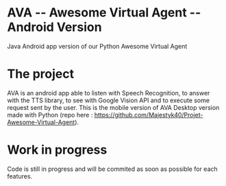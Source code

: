 # AVA -- Awesome Virtual Agent -- Android Version
Java Android app version of our Python Awesome Virtual Agent

# The project
AVA is an android app able to listen with Speech Recognition, to answer with the TTS library, to see with Google Vision API and to execute some request sent by the user.
This is the mobile version of AVA Desktop version made with Python (repo here : https://github.com/Majestyk40/Projet-Awesome-Virtual-Agent).

# Work in progress
Code is still in progress and will be commited as soon as possible for each features.
